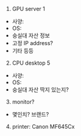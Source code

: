 1. GPU server 1
- 사양: 
- OS: 
- 숭실대 자산 정보
- 고정 IP address?
- 기타 등등 

2. CPU desktop 5
- 사양:
- OS:
- 숭실대 자산 딱지 있는지? 

3. monitor?
- 몇인치? 브랜드?

4. printer: Canon MF645Cx
